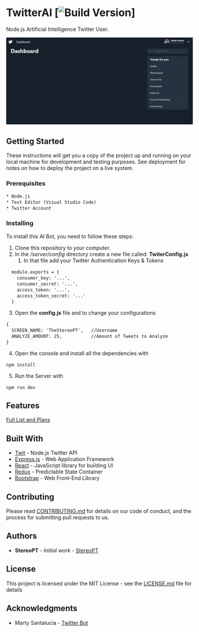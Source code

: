 # TwitterAI [![Build Version](https://img.shields.io/badge/Version-Alpha_0.2-blue.svg)]

Node.js Artificial Intelligence Twitter User.

![Preview Thumbnail](https://github.com/StereoPT/TwitterAI/blob/main/screens/Dashboard02.JPG)

## Getting Started

These instructions will get you a copy of the project up and running on your local machine for development and testing purposes. See deployment for notes on how to deploy the project on a live system.

### Prerequisites

```
* Node.js
* Text Editor (Visual Studio Code)
* Twitter Account
```

### Installing

To install this AI Bot, you need to follow these steps:

1. Clone this repository to your computer.
2. In the */server/config* directory create a new file called: **TwiterConfig.js**
    1. In that file add your Twitter Authentication Keys & Tokens
```
  module.exports = {
    consumer_key: '...',
    consumer_secret: '...',
    access_token: '...',
    access_token_secret: '...'
  }
```
3. Open the **config.js** file and to change your configurations
```
{
  SCREEN_NAME: 'TheStereoPT',   //Username
  ANALYZE_AMOUNT: 25,           //Amount of Tweets to Analyze
}
```
4. Open the console and install all the dependencies with
```
npm install
```
5. Run the Server with
```
npm run dev
```

## Features

[Full List and Plans](https://github.com/StereoPT/TwitterAI/wiki)

## Built With

* [Twit](https://github.com/ttezel/twit) - Node.js Twitter API
* [Express.js](https://expressjs.com/) - Web Application Framework
* [React](https://reactjs.org/) - JavaScript library for building UI 
* [Redux](https://redux.js.org/) - Predictable State Container
* [Bootstrap](http://getbootstrap.com/) - Web Front-End Library

## Contributing

Please read [CONTRIBUTING.md](https://github.com/StereoPT/TwitterAI/blob/master/CONTRIBUTING.md) for details on our code of conduct, and the process for submitting pull requests to us.

## Authors

* **StereoPT** - *Initial work* - [StereoPT](https://github.com/StereoPT)

## License

This project is licensed under the MIT License - see the [LICENSE.md](LICENSE.md) file for details

## Acknowledgments

* Marty Santalucia - [Twitter Bot](https://hackernoon.com/we-need-to-talk-about-kevin-eed1ed01127f)
